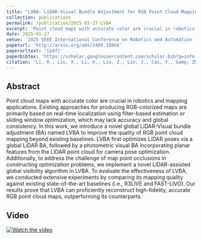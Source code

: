 ```yaml
---
title: "LVBA: LiDAR-Visual Bundle Adjustment for RGB Point Cloud Mapping"
collection: publications
permalink: /publication/2025-01-27-LVBA
excerpt: 'Point cloud maps with accurate color are crucial in robotics and mapping applications. Existing approaches for producing RGB-colorized maps are ...'
date: 2025-01-27
venue: '2025 IEEE International Conference on Robotics and Automation (ICRA)'
paperurl: 'http://arxiv.org/abs/2409.10868'
paperurltext: '[pdf]'
paperbibtex: 'https://scholar.googleusercontent.com/scholar.bib?q=info:Bm2J5Y5NYUgJ:scholar.google.com/&amp;output=citation&amp;scisdr=ClEyjFblEKyZiidJs8M:AFWwaeYAAAAAZ5tPq8NFzDUgVlaGuPCOaLpVuvI&amp;scisig=AFWwaeYAAAAAZ5tPq2oD55o4MNqej5pBxsZQ5KQ&amp;scisf=4&amp;ct=citation&amp;cd=-1'
citation: 'Li, R., Liu, X., Li, H., Liu, Z., Lin, J., Cai, Y., &amp; Zhang, F. (2025). LVBA: LiDAR-Visual Bundle Adjustment for RGB Point Cloud Mapping.in <i>2025 IEEE International Conference on Robotics and Automation (ICRA)</i>'
---
```

## Abstract

Point cloud maps with accurate color are crucial in robotics and mapping applications. Existing approaches for producing RGB-colorized maps are primarily based on real-time localization using filter-based estimation or sliding window optimization, which may lack accuracy and global consistency. In this work, we introduce a novel global LiDAR-Visual bundle adjustment (BA) named LVBA to improve the quality of RGB point cloud mapping beyond existing baselines. LVBA first optimizes LiDAR poses via a global LiDAR BA, followed by a photometric visual BA incorporating planar features from the LiDAR point cloud for camera pose optimization. Additionally, to address the challenge of map point occlusions in constructing optimization problems, we implement a novel LiDAR-assisted global visibility algorithm in LVBA. To evaluate the effectiveness of LVBA, we conducted extensive experiments by comparing its mapping quality against existing state-of-the-art baselines (i.e., R3LIVE and FAST-LIVO). Our results prove that LVBA can proficiently reconstruct high-fidelity, accurate RGB point cloud maps, outperforming its counterparts.

## Video
[![Watch the video](https://img.youtube.com/vi/jtIUBI0U76c/maxresdefault.jpg)](https://www.youtube.com/watch?v=jtIUBI0U76c)
